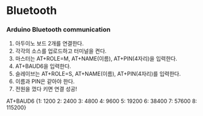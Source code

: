 # Bluetooth

### Arduino Bluetooth communication

1) 아두이노 보드 2개를 연결한다.
2) 각각의 소스를 업로드하고 터미널을 켠다.
3) 마스터는 AT+ROLE=M, AT+NAME(이름), AT+PIN(4자리)을 입력한다.
4) AT+BAUD6을 입력한다.
5) 슬레이브는 AT+ROLE=S, AT+NAME(이름), AT+PIN(4자리)를 입력한다.
6) 이름과 PIN은 같아야 한다.
7) 전원을 껐다 키면 연결 성공!

AT+BAUD6
{1: 1200
2: 2400
3: 4800
4: 9600
5: 19200
6: 38400
7: 57600
8: 115200}
